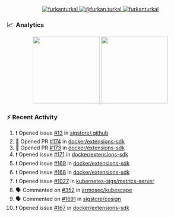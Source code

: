 <p align="center">
  <a href="https://linkedin.com/in/furkanturkal" target="blank">
    <img src="https://img.shields.io/badge/linkedin-%230077B5.svg?&style=for-the-badge&logo=linkedin&logoColor=white" alt="furkanturkal" />
  </a>
  <a href="https://medium.com/@furkan.turkal" target="blank">
    <img src="https://img.shields.io/badge/medium-%2312100E.svg?&style=for-the-badge&logo=medium&logoColor=white" alt="@furkan.turkal" />
  </a>
  <a href="https://twitter.com/furkanturkaI" target="blank">
    <img src="https://img.shields.io/badge/Twitter-1DA1F2?style=for-the-badge&logo=twitter&logoColor=white" alt="furkanturkaI" />
  </a>
</p>

### 📈 &nbsp;Analytics

<p align="center">
  <a href="https://coderstats.net/github/#Dentrax">
    <img height="180em" src="https://github-readme-stats-eight-theta.vercel.app/api?username=Dentrax&show_icons=true&theme=algolia&include_all_commits=true&count_private=true&line_height=26"/>
    <img height="180em" src="https://github-readme-stats-eight-theta.vercel.app/api/top-langs/?username=Dentrax&layout=compact&langs_count=8&theme=algolia&line_height=26"/>
  </a>
</p>

### :zap: Recent Activity

<!--START_SECTION:activity-->
1. ❗️ Opened issue [#13](https://github.com/sigstore/.github/issues/13) in [sigstore/.github](https://github.com/sigstore/.github)
2. 💪 Opened PR [#174](https://github.com/docker/extensions-sdk/pull/174) in [docker/extensions-sdk](https://github.com/docker/extensions-sdk)
3. 💪 Opened PR [#173](https://github.com/docker/extensions-sdk/pull/173) in [docker/extensions-sdk](https://github.com/docker/extensions-sdk)
4. ❗️ Opened issue [#171](https://github.com/docker/extensions-sdk/issues/171) in [docker/extensions-sdk](https://github.com/docker/extensions-sdk)
5. ❗️ Opened issue [#169](https://github.com/docker/extensions-sdk/issues/169) in [docker/extensions-sdk](https://github.com/docker/extensions-sdk)
6. ❗️ Opened issue [#168](https://github.com/docker/extensions-sdk/issues/168) in [docker/extensions-sdk](https://github.com/docker/extensions-sdk)
7. ❗️ Opened issue [#1027](https://github.com/kubernetes-sigs/metrics-server/issues/1027) in [kubernetes-sigs/metrics-server](https://github.com/kubernetes-sigs/metrics-server)
8. 🗣 Commented on [#352](https://github.com/armosec/kubescape/issues/352) in [armosec/kubescape](https://github.com/armosec/kubescape)
9. 🗣 Commented on [#1691](https://github.com/sigstore/cosign/issues/1691) in [sigstore/cosign](https://github.com/sigstore/cosign)
10. ❗️ Opened issue [#167](https://github.com/docker/extensions-sdk/issues/167) in [docker/extensions-sdk](https://github.com/docker/extensions-sdk)
<!--END_SECTION:activity-->
